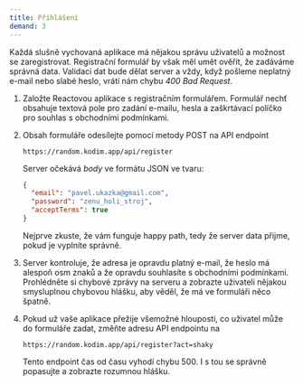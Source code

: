 ```yaml
---
title: Přihlášení
demand: 3
---
```


Každá slušně vychovaná aplikace má nějakou správu uživatelů a možnost se zaregistrovat. Registrační formulář by však měl umět ověřit, že zadáváme správná data. Validaci dat bude dělat server a vždy, když pošleme neplatný e-mail nebo slabé heslo, vrátí nám chybu _400 Bad Request_.

1. Založte Reactovou aplikace s registračním formulářem. Formulář nechť obsahuje textová pole pro zadání e-mailu, hesla a zaškrtávací políčko pro souhlas s obchodními podmínkami.
1. Obsah formuláře odesílejte pomocí metody POST na API endpoint

   ```
   https://random.kodim.app/api/register
   ```

   Server očekává _body_ ve formátu JSON ve tvaru:

   ```json
   {
     "email": "pavel.ukazka@gmail.com",
     "password": "zenu_holi_stroj",
     "acceptTerms": true
   }
   ```

   Nejprve zkuste, že vám funguje happy path, tedy že server data přijme, pokud je vyplníte správně.

1. Server kontroluje, že adresa je opravdu platný e-mail, že heslo má alespoň osm znaků a že opravdu souhlasíte s obchodními podmínkami. Prohlédněte si chybové zprávy na serveru a zobrazte uživateli nějakou smysluplnou chybovou hlášku, aby věděl, že má ve formuláři něco špatně.
1. Pokud už vaše aplikace přežije všemožné hlouposti, co uživatel může do formuláře zadat, změňte adresu API endpointu na

   ```
   https://random.kodim.app/api/register?act=shaky
   ```

   Tento endpoint čas od času vyhodí chybu 500. I s tou se správně popasujte a zobrazte rozumnou hlášku.
